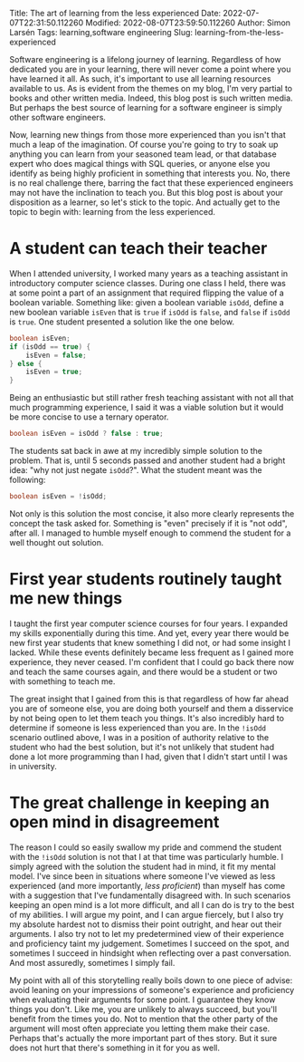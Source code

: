Title: The art of learning from the less experienced
Date: 2022-07-07T22:31:50.112260
Modified: 2022-08-07T23:59:50.112260
Author: Simon Larsén
Tags: learning,software engineering
Slug: learning-from-the-less-experienced

Software engineering is a lifelong journey of learning. Regardless of how
dedicated you are in your learning, there will never come a point where you
have learned it all. As such, it's important to use all learning resources
available to us. As is evident from the themes on my blog, I'm very partial to
books and other written media. Indeed, this blog post is such written media.
But perhaps the best source of learning for a software engineer is simply other
 software engineers.

Now, learning new things from those more experienced than you isn't that much a
leap of the imagination. Of course you're going to try to soak up anything you
can learn from your seasoned team lead, or that database expert who does magical
things with SQL queries, or anyone else you identify as being highly proficient
in something that interests you. No, there is no real challenge there, barring
the fact that these experienced engineers may not have the inclination to teach
you. But this blog post is about your disposition as a learner, so let's stick
to the topic. And actually get to the topic to begin with: learning from the
less experienced.

# A student can teach their teacher
When I attended university, I worked many years as a teaching assistant in
introductory computer science classes. During one class I held, there was at
some point a part of an assignment that required flipping the value of a
boolean variable. Something like: given a boolean variable `isOdd`, define a
new boolean variable `isEven` that is `true` if `isOdd` is `false`, and `false`
if `isOdd` is `true`. One student presented a solution like the one below.

```java
boolean isEven;
if (isOdd == true) {
    isEven = false;
} else {
    isEven = true;
}
```

Being an enthusiastic but still rather fresh teaching assistant with not all
that much programming experience, I said it was a viable solution but it would
be more concise to use a ternary operator.

```java
boolean isEven = isOdd ? false : true;
```

The students sat back in awe at my incredibly simple solution to the problem.
That is, until 5 seconds passed and another student had a bright idea: "why not
just negate `isOdd`?". What the student meant was the following:

```java
boolean isEven = !isOdd;
```

Not only is this solution the most concise, it also more clearly represents the
concept the task asked for. Something is "even" precisely if it is "not odd",
after all. I managed to humble myself enough to commend the student for a well
thought out solution.

# First year students routinely taught me new things
I taught the first year computer science courses for four years. I expanded my
skills exponentially during this time. And yet, every year there would be new
first year students that knew something I did not, or had some insight I
lacked. While these events definitely became less frequent as I gained more
experience, they never ceased. I'm confident that I could go back there now and
teach the same courses again, and there would be a student or two with
something to teach me.

The great insight that I gained from this is that regardless of how far ahead
you are of someone else, you are doing both yourself and them a disservice by
not being open to let them teach you things. It's also incredibly hard to
determine if someone is less experienced than you are. In the `!isOdd` scenario
outlined above, I was in a position of authority relative to the student who
had the best solution, but it's not unlikely that student had done a lot more
programming than I had, given that I didn't start until I was in university.

# The great challenge in keeping an open mind in disagreement
The reason I could so easily swallow my pride and commend the student with the
`!isOdd` solution is not that I at that time was particularly humble. I simply
agreed with the solution the student had in mind, it fit my mental model. I've
since been in situations where someone I've viewed as less experienced (and more
importantly, _less proficient_) than myself has come with a suggestion that I've
fundamentally disagreed with. In such scenarios keeping an open mind is a
lot more difficult, and all I can do is try to the best of my abilities. I will
argue my point, and I can argue fiercely, but I also try my absolute hardest not
to dismiss their point outright, and hear out their arguments. I also try not to
let my predetermined view of their experience and proficiency taint my
judgement. Sometimes I succeed on the spot, and sometimes I succeed in hindsight
when reflecting over a past conversation. And most assuredly, sometimes I
simply fail.

My point with all of this storytelling really boils down to one piece of advise:
avoid leaning on your impressions of someone's experience and proficiency when
evaluating their arguments for some point. I guarantee they know things you don't.
Like me, you are unlikely to always succeed, but you'll benefit from the times
you do. Not to mention that the other party of the argument will most often
appreciate you letting them make their case. Perhaps that's actually the more
important part of thes story. But it sure does not hurt that there's something
in it for you as well.
